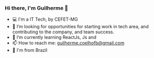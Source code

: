### Hi there, I'm Guilherme 👋

- 💻 I'm a IT Tech, by CEFET-MG
- 🚀 I’m looking for opportunities for starting work in tech area, and contributing to the company, and team success.
- 🌱 I’m currently learning ReactJs, Js and
- 📫 How to reach me: guilherme.coelhofb@gmail.com
- 📍  I'm from Brazil
